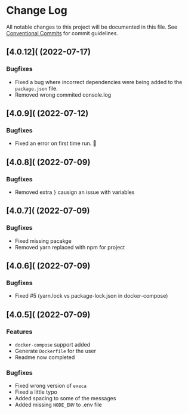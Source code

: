 # Change Log

All notable changes to this project will be documented in this file.
See [Conventional Commits](https://conventionalcommits.org) for commit guidelines.

## [4.0.12]( (2022-07-17)

### Bugfixes

- Fixed a bug where incorrect dependencies were being added to the `package.json` file.
- Removed wrong commited console.log

## [4.0.9]( (2022-07-12)

### Bugfixes

- Fixed an error on first time run. 🐛

## [4.0.8]( (2022-07-09)

### Bugfixes

- Removed extra `}` causign an issue with variables

## [4.0.7]( (2022-07-09)

### Bugfixes

- Fixed missing pacakge
- Removed yarn replaced with npm for project

## [4.0.6]( (2022-07-09)

### Bugfixes

- Fixed #5 (yarn.lock vs package-lock.json in docker-compose)

## [4.0.5]( (2022-07-09)

### Features

- `docker-compose` support added
- Generate `Dockerfile` for the user
- Readme now completed

### Bugfixes

- Fixed wrong version of `execa`
- Fixed a little typo
- Added spacing to some of the messages
- Added missing `NODE_ENV` to .env file
